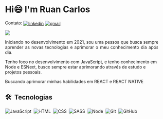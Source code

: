 <h1 align="left">Hi😄 I'm Ruan Carlos</h1>
<p align="left">
  Contato:
  <a href="https://www.linkedin.com/in/ruancarlosb/" target="_blank">
    <img align="center" src="https://img.shields.io/badge/-RuanCalosB-05122A?style=flat&logo=linkedin" alt="linkedin"/>
  </a>
  <a href="mailto:ruancarlos.rcbf7@gmail.com" target="_blank">
    <img align="center" src="https://img.shields.io/badge/-RuanCarlos-05122A?style=flat&logo=gmail" alt="gmail"/> 
  </a>
</p>

<img src="https://i.pinimg.com/originals/cd/59/d6/cd59d626dc86397fe45080e6e9c7027d.gif" align="center">


  <br>

<p align="justify" j>  Iniciando no desenvolvimento em 2021, sou uma pessoa que busca sempre aprender as novas tecnologias e aprimorar o meu conhecimento dia após dia.

Tenho foco no desenvolvimento com JavaScript, e tenho conhecimento em Node e ESNext, busco sempre estar aprimorando através de estudo e projetos pessoais.

Buscando aprimorar minhas habilidades em REACT e REACT NATIVE
</p>

## 🛠 &nbsp;Tecnologias

![JavaScript](https://img.shields.io/badge/-JavaScript-05122A?style=flat&logo=javascript)&nbsp;
![HTML](https://img.shields.io/badge/-HTML-05122A?style=flat&logo=HTML5)&nbsp;
![CSS](https://img.shields.io/badge/-CSS-05122A?style=flat&logo=CSS3&logoColor=1572B6)&nbsp;
![SASS](https://img.shields.io/badge/-Sass-05122A?style=flat&logo=Sass&logoColor=1572B6)&nbsp;
![Node](https://img.shields.io/badge/-Node-05122A?style=flat&logo=node.js)&nbsp;
![Git](https://img.shields.io/badge/-Git-05122A?style=flat&logo=git)&nbsp;
![GitHub](https://img.shields.io/badge/-GitHub-05122A?style=flat&logo=github)&nbsp;
